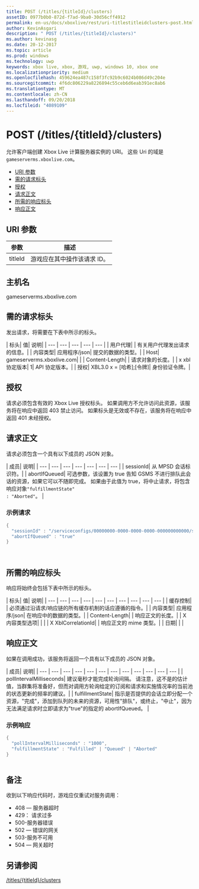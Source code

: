 ```yaml
---
title: POST (/titles/{titleId}/clusters)
assetID: 0977b0b0-872d-f7ad-9ba0-30d56cff4912
permalink: en-us/docs/xboxlive/rest/uri-titlestitleidclusters-post.html
author: KevinAsgari
description: " POST (/titles/{titleId}/clusters)"
ms.author: kevinasg
ms.date: 20-12-2017
ms.topic: article
ms.prod: windows
ms.technology: uwp
keywords: xbox live, xbox, 游戏, uwp, windows 10, xbox one
ms.localizationpriority: medium
ms.openlocfilehash: 459624ea487c158f3fc92b9c6024b086d49c204e
ms.sourcegitcommit: 4f6dc806229a8226894c55ceb6d6eab391ec8ab6
ms.translationtype: MT
ms.contentlocale: zh-CN
ms.lasthandoff: 09/20/2018
ms.locfileid: "4089109"
---
```

# <a name="post-titlestitleidclusters"></a>POST (/titles/{titleId}/clusters)
允许客户端创建 Xbox Live 计算服务器实例的 URI。 这些 Uri 的域是`gameserverms.xboxlive.com`。
 
  * [URI 参数](#ID4EX)
  * [需的请求标头](#ID4EGB)
  * [授权](#ID4ELD)
  * [请求正文](#ID4EWD)
  * [所需的响应标头](#ID4EZE)
  * [响应正文](#ID4E5G)
 
<a id="ID4EX"></a>

 
## <a name="uri-parameters"></a>URI 参数
 
| 参数| 描述| 
| --- | --- | 
| titleId| 游戏应在其中操作该请求 ID。| 
  
<a id="ID5EG"></a>

 
## <a name="host-name"></a>主机名

gameserverms.xboxlive.com
 
<a id="ID4EGB"></a>

 
## <a name="required-request-headers"></a>需的请求标头
 
发出请求，将需要在下表中所示的标头。
 
| 标头| 值| 说明| 
| --- | --- | --- | --- | --- | 
| 用户代理|  | 有关用户代理发出请求的信息。| 
| 内容类型| 应用程序/json| 提交的数据的类型。| 
| Host| gameserverms.xboxlive.com|  | 
| Content-Length|  | 请求对象的长度。| 
| x xbl 协定版本| 1| API 协定版本。| 
| 授权| XBL3.0 x = [哈希];[令牌]| 身份验证令牌。| 
  
<a id="ID4ELD"></a>

 
## <a name="authorization"></a>授权
 
请求必须包含有效的 Xbox Live 授权标头。 如果调用方不允许访问此资源，该服务将在响应中返回 403 禁止访问。 如果标头是无效或不存在，该服务将在响应中返回 401 未经授权。
  
<a id="ID4EWD"></a>

 
## <a name="request-body"></a>请求正文
 
请求必须包含一个具有以下成员的 JSON 对象。
 
| 成员| 说明| 
| --- | --- | --- | --- | --- | --- | --- | 
| sessionId| 从 MPSD 会话标识符。| 
| abortIfQueued| 可选参数，该设置为 true 告知 GSMS 不进行排队此会话的资源，如果它可以不随即完成。 如果由于此值为 true，将中止请求，将包含响应对象<code>"fulfillmentState" : "Aborted"</code>。 | 
 
<a id="ID4ERE"></a>

 
### <a name="sample-request"></a>示例请求
 

```cpp
{
  "sessionId" : "/serviceconfigs/00000000-0000-0000-0000-000000000000/sessiontemplates/quick/session/scott1",
  "abortIfQueued" : "true"
}

      
```

   
<a id="ID4EZE"></a>

 
## <a name="required-response-headers"></a>所需的响应标头
 
响应将始终会包括下表中所示的标头。
 
| 标头| 值| 说明| 
| --- | --- | --- | --- | --- | --- | --- | --- | --- | --- | 
| 缓存控制|  | 必须通过沿请求/响应链的所有缓存机制的话应遵循的指令。| 
| 内容类型| 应用程序/json| 在响应中的数据的类型。| 
| Content-Length|  | 响应正文的长度。| 
| X 内容类型选项|  |  | 
| X XblCorrelationId|  | 响应正文的 mime 类型。| 
| 日期|  |  | 
  
<a id="ID4E5G"></a>

 
## <a name="response-body"></a>响应正文
 
如果在调用成功，该服务将返回一个具有以下成员的 JSON 对象。
 
| 成员| 说明| 
| --- | --- | --- | --- | --- | --- | --- | --- | --- | --- | --- | --- | 
| pollIntervalMilliseconds| 建议毫秒才能完成轮询间隔。 请注意，这不是的估计值，当群集将准备好，但而对调用方轮询给定的订阅和请求和实施情况率的当前池的状态更新的频率的建议。| 
| fulfillmentState| 指示是否提供的会话立即分配一个资源，"完成"，添加到队列的未来的资源，可用性"排队"，或终止，"中止"，因为无法满足请求时立即请求为"true"的指定的 abortIfQueued。 | 
 
<a id="ID4EWH"></a>

 
### <a name="sample-response"></a>示例响应
 

```cpp
{
  "pollIntervalMilliseconds" : "1000",
  "fulfillmentState" : "Fulfilled" | "Queued" | "Aborted"
}
      
```

   
<a id="remarks"></a>

 
## <a name="remarks"></a>备注
 
收到以下响应代码时，游戏应仅重试对服务调用：
 
   * 408 — 服务器超时
   * 429： 请求过多
   * 500-服务器错误
   * 502 — 错误的网关
   * 503-服务不可用
   * 504 — 网关超时
   
<a id="ID4EFBAC"></a>

 
## <a name="see-also"></a>另请参阅
 [/titles/{titleId}/clusters](uri-titlestitleidclusters.md)

  